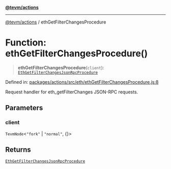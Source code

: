 [**@tevm/actions**](../README.md)

***

[@tevm/actions](../globals.md) / ethGetFilterChangesProcedure

# Function: ethGetFilterChangesProcedure()

> **ethGetFilterChangesProcedure**(`client`): [`EthGetFilterChangesJsonRpcProcedure`](../type-aliases/EthGetFilterChangesJsonRpcProcedure.md)

Defined in: [packages/actions/src/eth/ethGetFilterChangesProcedure.js:8](https://github.com/evmts/tevm-monorepo/blob/main/packages/actions/src/eth/ethGetFilterChangesProcedure.js#L8)

Request handler for eth_getFilterChanges JSON-RPC requests.

## Parameters

### client

`TevmNode`\<`"fork"` \| `"normal"`, \{\}\>

## Returns

[`EthGetFilterChangesJsonRpcProcedure`](../type-aliases/EthGetFilterChangesJsonRpcProcedure.md)
